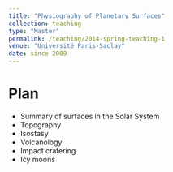 ```yaml
---
title: "Physiography of Planetary Surfaces"
collection: teaching
type: "Master"
permalink: /teaching/2014-spring-teaching-1
venue: "Université Paris-Saclay"
date: since 2009
---
```



Plan
======

- Summary of surfaces in the Solar System
- Topography
- Isostasy
- Volcanology
- Impact cratering
- Icy moons
